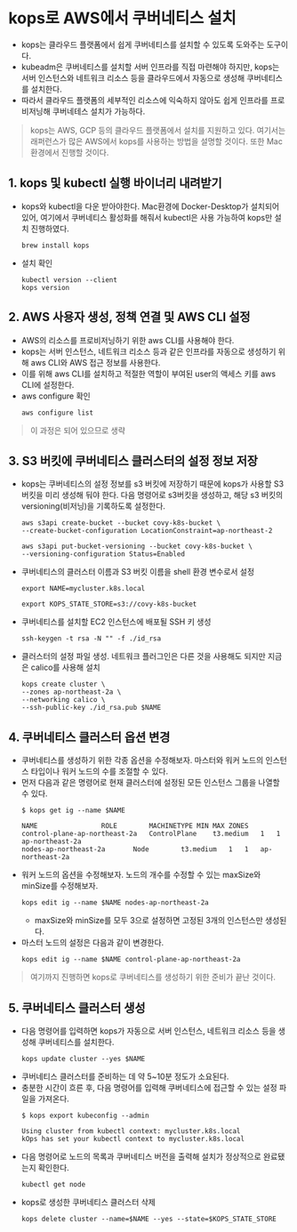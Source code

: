 # kops로 AWS에서 쿠버네티스 설치
- kops는 클라우드 플랫폼에서 쉽게 쿠버네티스를 설치할 수 있도록 도와주는 도구이다.
- kubeadm은 쿠버네티스를 설치할 서버 인프라를 직접 마련해야 하지만, kops는 서버 인스턴스와 네트워크 리소스 등을 클라우드에서 자동으로 생성해 쿠버네티스를 설치한다.
- 따라서 클라우드 플랫폼의 세부적인 리소스에 익숙하지 않아도 쉽게 인프라를 프로비저닝해 쿠버네테스 설치가 가능하다.

> kops는 AWS, GCP 등의 클라우드 플랫폼에서 설치를 지원하고 있다. 여기서는 래퍼런스가 많은 AWS에서 kops를 사용하는 방법을 설명할 것이다. 또한 Mac 환경에서 진행할 것이다.

## 1. kops 및 kubectl 실행 바이너리 내려받기
- kops와 kubectl을 다운 받아야한다. Mac환경에 Docker-Desktop가 설치되어 있어, 여기에서 쿠버네티스 활성화를 해줘서 kubectl은 사용 가능하여 kops만 설치 진행하였다.
    ```
    brew install kops
    ```
- 설치 확인
    ```
    kubectl version --client
    kops version
    ```

## 2. AWS 사용자 생성, 정책 연결 및 AWS CLI 설정
- AWS의 리소스를 프로비저닝하기 위한 aws CLI를 사용해야 한다.
- kops는 서버 인스턴스, 네트워크 리소스 등과 같은 인프라를 자동으로 생성하기 위해 aws CLI와 AWS 접근 정보를 사용한다.
- 이를 위해 aws CLI를 설치하고 적절한 역할이 부여된 user의 액세스 키를 aws CLI에 설정한다.
- aws configure 확인
    ```
    aws configure list
    ```

> 이 과정은 되어 있으므로 생략

## 3. S3 버킷에 쿠버네티스 클러스터의 설정 정보 저장
- kops는 쿠버네티스의 설정 정보를 s3 버킷에 저장하기 때문에 kops가 사용할 S3 버킷을 미리 생성해 둬야 한다. 다음 명령어로 s3버킷을 생성하고, 해당 s3 버킷의 versioning(비저닝)을 기록하도록 설정한다.
    ```
    aws s3api create-bucket --bucket covy-k8s-bucket \
    --create-bucket-configuration LocationConstraint=ap-northeast-2

    aws s3api put-bucket-versioning --bucket covy-k8s-bucket \
    --versioning-configuration Status=Enabled
    ```
- 쿠버네티스의 클러스터 이름과 S3 버킷 이름을 shell 환경 변수로서 설정
    ```
    export NAME=mycluster.k8s.local

    export KOPS_STATE_STORE=s3://covy-k8s-bucket
    ```
- 쿠버네티스를 설치할 EC2 인스턴스에 배포될 SSH 키 생성
    ```
    ssh-keygen -t rsa -N "" -f ./id_rsa
    ```
- 클러스터의 설정 파일 생성. 네트워크 플러그인은 다른 것을 사용해도 되지만 지금은 calico를 사용해 설치
    ```
    kops create cluster \
    --zones ap-northeast-2a \
    --networking calico \
    --ssh-public-key ./id_rsa.pub $NAME
    ```

## 4. 쿠버네티스 클러스터 옵션 변경
- 쿠버네티스를 생성하기 위한 각종 옵션을 수정해보자. 마스터와 워커 노드의 인스턴스 타입이나 워커 노드의 수를 조절할 수 있다.
- 먼저 다음과 같은 명령어로 현재 클러스터에 설정된 모든 인스턴스 그룹을 나열할 수 있다.
    ```
    $ kops get ig --name $NAME

    NAME				ROLE		MACHINETYPE	MIN	MAX	ZONES
    control-plane-ap-northeast-2a	ControlPlane	t3.medium	1	1	ap-northeast-2a
    nodes-ap-northeast-2a		Node		t3.medium	1	1	ap-northeast-2a
    ```
- 워커 노드의 옵션을 수정해보자. 노드의 개수를 수정할 수 있는 maxSize와 minSize를 수정해보자.
    ```
    kops edit ig --name $NAME nodes-ap-northeast-2a
    ```
    - maxSize와 minSize를 모두 3으로 설정하면 고정된 3개의 인스턴스만 생성된다.
- 마스터 노드의 설정은 다음과 같이 변경한다.
    ```
    kops edit ig --name $NAME control-plane-ap-northeast-2a
    ```

> 여기까지 진행하면 kops로 쿠버네티스를 생성하기 위한 준비가 끝난 것이다.

## 5. 쿠버네티스 클러스터 생성
- 다음 명령어를 입력하면 kops가 자동으로 서버 인스턴스, 네트워크 리소스 등을 생성해 쿠버네티스를 설치한다.
    ```
    kops update cluster --yes $NAME
    ```
- 쿠버네티스 클러스터를 준비하는 데 약 5~10분 정도가 소요된다.
- 충분한 시간이 흐른 후, 다음 명령어를 입력해 쿠버네티스에 접근할 수 있는 설정 파일을 가져온다.
    ```
    $ kops export kubeconfig --admin

    Using cluster from kubectl context: mycluster.k8s.local
    kOps has set your kubectl context to mycluster.k8s.local
    ```
- 다음 명령어로 노드의 목록과 쿠버네티스 버전을 출력해 설치가 정상적으로 완료됐는지 확인한다.
    ```
    kubectl get node
    ```
- kops로 생성한 쿠버네티스 클러스터 삭제
    ```
    kops delete cluster --name=$NAME --yes --state=$KOPS_STATE_STORE
    ```
